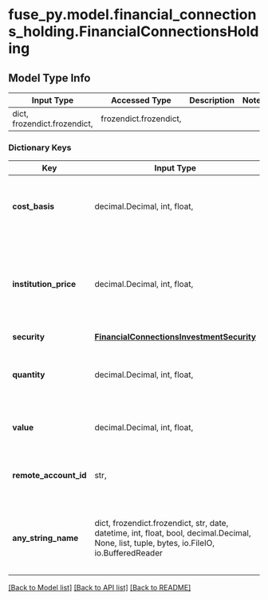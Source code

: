 # fuse_py.model.financial_connections_holding.FinancialConnectionsHolding

## Model Type Info
Input Type | Accessed Type | Description | Notes
------------ | ------------- | ------------- | -------------
dict, frozendict.frozendict,  | frozendict.frozendict,  |  | 

### Dictionary Keys
Key | Input Type | Accessed Type | Description | Notes
------------ | ------------- | ------------- | ------------- | -------------
**cost_basis** | decimal.Decimal, int, float,  | decimal.Decimal,  | The original total value of the holding when it was purchased. | 
**institution_price** | decimal.Decimal, int, float,  | decimal.Decimal,  | The price of the security as provided by the financial institution managing the holding. | 
**security** | [**FinancialConnectionsInvestmentSecurity**](FinancialConnectionsInvestmentSecurity.md) | [**FinancialConnectionsInvestmentSecurity**](FinancialConnectionsInvestmentSecurity.md) |  | 
**quantity** | decimal.Decimal, int, float,  | decimal.Decimal,  | The number of units of the security held in this holding. | 
**value** | decimal.Decimal, int, float,  | decimal.Decimal,  | The current market value of the holding. | 
**remote_account_id** | str,  | str,  | The remote account ID associated with this holding. | 
**any_string_name** | dict, frozendict.frozendict, str, date, datetime, int, float, bool, decimal.Decimal, None, list, tuple, bytes, io.FileIO, io.BufferedReader | frozendict.frozendict, str, BoolClass, decimal.Decimal, NoneClass, tuple, bytes, FileIO | any string name can be used but the value must be the correct type | [optional]

[[Back to Model list]](../../README.md#documentation-for-models) [[Back to API list]](../../README.md#documentation-for-api-endpoints) [[Back to README]](../../README.md)

